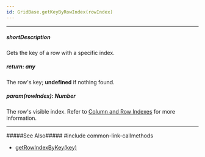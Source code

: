 ```yaml
---
id: GridBase.getKeyByRowIndex(rowIndex)
---
```

---
##### shortDescription
Gets the key of a row with a specific index.

##### return: any
The row's key; **undefined** if nothing found.

##### param(rowIndex): Number
The row's visible index. Refer to [Column and Row Indexes](/Documentation/Guide/Widgets/{WidgetName}/Columns/Column_and_Row_Indexes/) for more information.

---
#####See Also#####
#include common-link-callmethods
- [getRowIndexByKey(key)](/api-reference/10%20UI%20Widgets/GridBase/3%20Methods/getRowIndexByKey(key).md '{basewidgetpath}/Methods/#getRowIndexByKeykey')